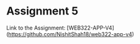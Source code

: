 # Assignment 5

Link to the Assignment: [WEB322-APP-V4] (https://github.com/NishitShah18/web322-app-v4)

